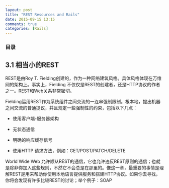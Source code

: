 ```yaml
---
layout: post
title: "REST Resources and Rails"
date: 2015-09-15 13:15
comments: true
categories: [Rails]
---
```


### 目录
#### []()

<h2 id="3.1">3.1 相当小的REST</h2>

REST是由Roy T. Fielding创建的，作为一种网络建筑风格。具体风格体现在万维网的架构上。事实上，Fielding 不仅仅是REST的创建者，还是HTTP协议的作者之一。REST和Web关系非常密切。

Fielding运用REST作为系统组件之间交流的一连串强制限制。根本地，提出机器之间交流的普通提议，并且规定一些强制性的约束，包括以下几点：

- 使用客户端-服务器架构

- 无状态通信

- 明确的响应缓存信号

- 使用HTTP 请求方法，例如：GET/POST/PATCH/DELETE

World Wide Web 允许顺从REST的通信，它也允许违反REST原则的通信；也就是除非你加入这些规则，不然它不会总是在那里的。像这一章，最重要的事情是理解REST是用来帮助你使用本地语言提供服务和搭建HTTP协议。如果你去寻找，你将会发现有许多比较REST的讨论；举个例子：SOAP



